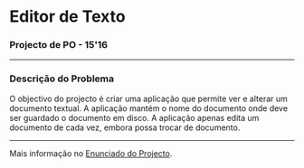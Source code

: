# Editor de Texto
### Projecto de PO - 15'16

---

### Descrição do Problema

O objectivo do projecto é criar uma aplicação que permite ver e alterar um
documento textual. A aplicação mantém o nome do documento onde deve ser
guardado o documento em disco. A aplicação apenas edita um documento de cada
vez, embora possa trocar de documento.

---

Mais informação no [Enunciado do Projecto][1].

[1]: Enunciado_PO1516.pdf "Projecto de PO - 2015'16"
